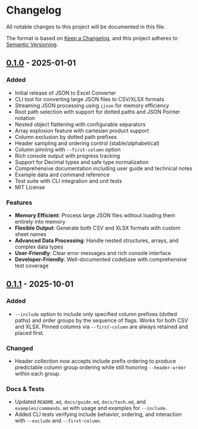 # Changelog

All notable changes to this project will be documented in this file.

The format is based on [Keep a Changelog](https://keepachangelog.com/en/1.0.0/),
and this project adheres to [Semantic Versioning](https://semver.org/spec/v2.0.0.html).

## [0.1.0] - 2025-01-01

### Added
- Initial release of JSON to Excel Converter
- CLI tool for converting large JSON files to CSV/XLSX formats
- Streaming JSON processing using `ijson` for memory efficiency
- Root path selection with support for dotted paths and JSON Pointer notation
- Nested object flattening with configurable separators
- Array explosion feature with cartesian product support
- Column exclusion by dotted path prefixes
- Header sampling and ordering control (stable/alphabetical)
- Column pinning with `--first-column` option
- Rich console output with progress tracking
- Support for Decimal types and safe type normalization
- Comprehensive documentation including user guide and technical notes
- Example data and command reference
- Test suite with CLI integration and unit tests
- MIT License

### Features
- **Memory Efficient**: Process large JSON files without loading them entirely into memory
- **Flexible Output**: Generate both CSV and XLSX formats with custom sheet names
- **Advanced Data Processing**: Handle nested structures, arrays, and complex data types
- **User-Friendly**: Clear error messages and rich console interface
- **Developer-Friendly**: Well-documented codebase with comprehensive test coverage

[0.1.0]: https://github.com/vlorenzo/json2excel-cli/releases/tag/v0.1.0

## [0.1.1] - 2025-10-01

### Added
- `--include` option to include only specified column prefixes (dotted paths) and order groups by the sequence of flags. Works for both CSV and XLSX. Pinned columns via `--first-column` are always retained and placed first.

### Changed
- Header collection now accepts include prefix ordering to produce predictable column group ordering while still honoring `--header-order` within each group.

### Docs & Tests
- Updated `README.md`, `docs/guide.md`, `docs/tech.md`, and `examples/commands.md` with usage and examples for `--include`.
- Added CLI tests verifying include behavior, ordering, and interaction with `--exclude` and `--first-column`.

[0.1.1]: https://github.com/vlorenzo/json2excel-cli/releases/tag/v0.1.1